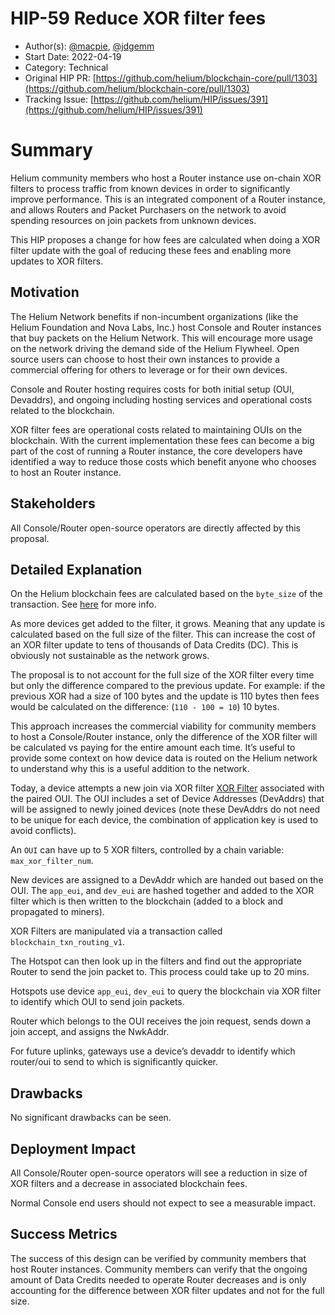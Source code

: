 # HIP-59 Reduce XOR filter fees

- Author(s): [@macpie](https://github.com/macpie), [@jdgemm](https://github.com/jdgemm)
- Start Date: 2022-04-19
- Category: Technical
- Original HIP PR:
  [https://github.com/helium/blockchain-core/pull/1303](https://github.com/helium/blockchain-core/pull/1303)
- Tracking Issue:
  [https://github.com/helium/HIP/issues/391](https://github.com/helium/HIP/issues/391)

# Summary

Helium community members who host a Router instance use on-chain XOR filters to process traffic from
known devices in order to significantly improve performance. This is an integrated component of a
Router instance, and allows Routers and Packet Purchasers on the network to avoid spending resources
on join packets from unknown devices.

This HIP proposes a change for how fees are calculated when doing a XOR filter update with the goal
of reducing these fees and enabling more updates to XOR filters.

## Motivation

The Helium Network benefits if non-incumbent organizations (like the Helium Foundation and Nova
Labs, Inc.) host Console and Router instances that buy packets on the Helium Network. This will
encourage more usage on the network driving the demand side of the Helium Flywheel. Open source
users can choose to host their own instances to provide a commercial offering for others to leverage
or for their own devices.

Console and Router hosting requires costs for both initial setup (OUI, Devaddrs), and ongoing
including hosting services and operational costs related to the blockchain.

XOR filter fees are operational costs related to maintaining OUIs on the blockchain. With the
current implementation these fees can become a big part of the cost of running a Router instance,
the core developers have identified a way to reduce those costs which benefit anyone who chooses to
host an Router instance.

## Stakeholders

All Console/Router open-source operators are directly affected by this proposal.

## Detailed Explanation

On the Helium blockchain fees are calculated based on the `byte_size` of the transaction. See
[here](https://github.com/helium/blockchain-core/blob/master/include/blockchain_txn_fees.hrl) for
more info.

As more devices get added to the filter, it grows. Meaning that any update is calculated based on
the full size of the filter. This can increase the cost of an XOR filter update to tens of thousands
of Data Credits (DC). This is obviously not sustainable as the network grows.

The proposal is to not account for the full size of the XOR filter every time but only the
difference compared to the previous update. For example: if the previous XOR had a size of 100 bytes
and the update is 110 bytes then fees would be calculated on the difference: (`110 - 100 = 10`) 10
bytes.

This approach increases the commercial viability for community members to host a Console/Router
instance, only the difference of the XOR filter will be calculated vs paying for the entire amount
each time. It’s useful to provide some context on how device data is routed on the Helium network to
understand why this is a useful addition to the network.

Today, a device attempts a new join via XOR filter
[XOR Filter](https://github.com/mpope9/exor_filter) associated with the paired OUI. The OUI includes
a set of Device Addresses (DevAddrs) that will be assigned to newly joined devices (note these
DevAddrs do not need to be unique for each device, the combination of application key is used to
avoid conflicts).

An `OUI` can have up to 5 XOR filters, controlled by a chain variable: `max_xor_filter_num`.

New devices are assigned to a DevAddr which are handed out based on the OUI. The `app_eui`, and
`dev_eui` are hashed together and added to the XOR filter which is then written to the blockchain
(added to a block and propagated to miners).

XOR Filters are manipulated via a transaction called `blockchain_txn_routing_v1`.

The Hotspot can then look up in the filters and find out the appropriate Router to send the join
packet to. This process could take up to 20 mins.

Hotspots use device `app_eui`, `dev_eui` to query the blockchain via XOR filter to identify which
OUI to send join packets.

Router which belongs to the OUI receives the join request, sends down a join accept, and assigns the
NwkAddr.

For future uplinks, gateways use a device’s devaddr to identify which router/oui to send to which is
significantly quicker.

## Drawbacks

No significant drawbacks can be seen.

## Deployment Impact

All Console/Router open-source operators will see a reduction in size of XOR filters and a decrease
in associated blockchain fees.

Normal Console end users should not expect to see a measurable impact.

## Success Metrics

The success of this design can be verified by community members that host Router instances.
Community members can verify that the ongoing amount of Data Credits needed to operate Router
decreases and is only accounting for the difference between XOR filter updates and not for the full
size.
